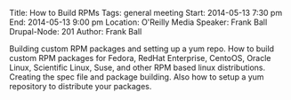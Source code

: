 Title: How to Build RPMs
Tags: general meeting
Start: 2014-05-13 7:30 pm
End: 2014-05-13 9:00 pm
Location: O'Reilly Media
Speaker: Frank Ball
Drupal-Node: 201
Author: Frank Ball

Building custom RPM packages and setting up a yum repo.
How to build custom RPM packages for Fedora, RedHat Enterprise, CentoOS, Oracle Linux, Scientific Linux, Suse, and other RPM based linux distributions.
Creating the spec file and package building.
Also how to setup a yum repository to distribute your packages.
